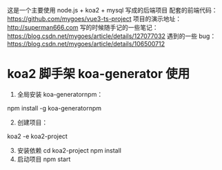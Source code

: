 这是一个主要使用 node.js + koa2 + mysql 写成的后端项目
配套的前端代码：https://github.com/mygoes/vue3-ts-project 
项目的演示地址：http://superman666.com 
写的时候随手记的一些笔记：https://blog.csdn.net/mygoes/article/details/127077032 
遇到的一些 bug：https://blog.csdn.net/mygoes/article/details/106500712

# koa2 脚手架 koa-generator 使用

1. 全局安装 koa-generatornpm：

npm install -g koa-generatornpm

2. 创建项目：

koa2 -e koa2-project

3. 安装依赖
   cd koa2-project
   npm install
4. 启动项目
   npm start
